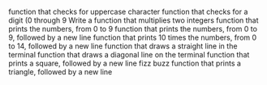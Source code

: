  function that checks for uppercase character
function that checks for a digit (0 through 9
Write a function that multiplies two integers
function that prints the numbers, from 0 to 9
 function that prints the numbers, from 0 to 9, followed by a new line
function that prints 10 times the numbers, from 0 to 14, followed by a new line
function that draws a straight line in the terminal
function that draws a diagonal line on the terminal
function that prints a square, followed by a new line
fizz buzz
function that prints a triangle, followed by a new line

